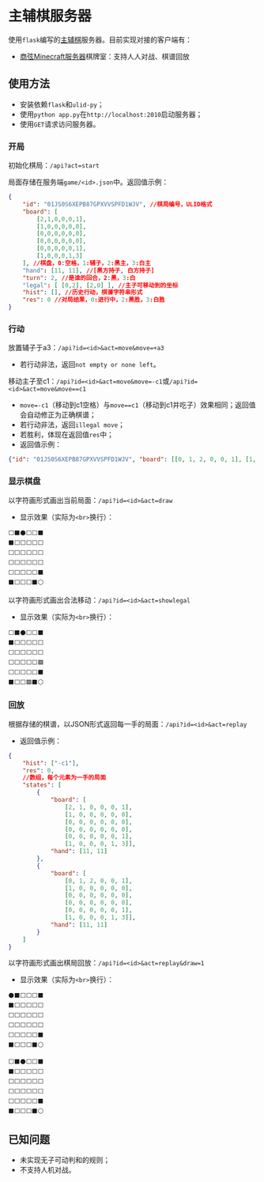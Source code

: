 # 主辅棋服务器

使用`flask`编写的[主辅棋](https://k.guc1010.top/tegojafo)服务器。目前实现对接的客户端有：
- [商弦Minecraft服务器](https://guc1010.top)棋牌室：支持人人对战、棋谱回放

## 使用方法

- 安装依赖`flask`和`ulid-py`；
- 使用`python app.py`在`http://localhost:2010`启动服务器；
- 使用`GET`请求访问服务器。

### 开局

初始化棋局：`/api?act=start`

局面存储在服务端`game/<id>.json`中。返回值示例：

```json
{
    "id": "01JS0S6XEPB87GPXVVSPFD1WJV", //棋局编号，ULID格式
    "board": [
        [2,1,0,0,0,1],
        [1,0,0,0,0,0],
        [0,0,0,0,0,0],
        [0,0,0,0,0,0],
        [0,0,0,0,0,1],
        [1,0,0,0,1,3]
    ], //棋盘，0:空格，1:辅子，2:黑主，3:白主
    "hand": [11, 11], //[黑方持子, 白方持子]
    "turn": 2, //是谁的回合，2:黑，3:白
    "legal": [ [0,2], [2,0] ], //主子可移动到的坐标
    "hist": [], //历史行动，棋谱字符串形式
    "res": 0 //对局结果，0:进行中，2:黑胜，3:白胜
}
```

### 行动

放置辅子于a3：`/api?id=<id>&act=move&move=+a3`

- 若行动非法，返回`not empty or none left`。

移动主子至c1：`/api?id=<id>&act=move&move=-c1`或`/api?id=<id>&act=move&move==c1`

- `move=-c1`（移动到c1空格）与`move==c1`（移动到c1并吃子）效果相同；返回值会自动修正为正确棋谱；
- 若行动非法，返回`illegal move`；
- 若胜利，体现在返回值`res`中；
- 返回值示例：

``` json
{"id": "01JS0S6XEPB87GPXVVSPFD1WJV", "board": [[0, 1, 2, 0, 0, 1], [1, 0, 0, 0, 0, 0], [0, 0, 0, 0, 0, 0], [0, 0, 0, 0, 0, 0], [0, 0, 0, 0, 0, 1], [1, 0, 0, 0, 1, 3]], "hand": [11, 11], "turn": 3, "legal": [[5, 3], [3, 5]], "hist": ["-c1"], "res": 0}
```

### 显示棋盘

以字符画形式画出当前局面：`/api?id=<id>&act=draw`

- 显示效果（实际为`<br>`换行）：

```
⬜⬛⚫⬜⬜⬛
⬛⬜⬜⬜⬜⬜
⬜⬜⬜⬜⬜⬜
⬜⬜⬜⬜⬜⬜
⬜⬜⬜⬜⬜⬛
⬛⬜⬜⬜⬛⚪
```

以字符画形式画出合法移动：`/api?id=<id>&act=showlegal`

- 显示效果（实际为`<br>`换行）：

```
⬜⬛⚫⬜⬜⬛
⬛⬜⬜⬜⬜⬜
⬜⬜⬜⬜⬜⬜
⬜⬜⬜⬜⬜🟩
⬜⬜⬜⬜⬜⬛
⬛⬜⬜🟩⬛⚪
```

### 回放

根据存储的棋谱，以JSON形式返回每一手的局面：`/api?id=<id>&act=replay`

- 返回值示例：

```json
{
    "hist": ["-c1"],
    "res": 0,
    //数组，每个元素为一手的局面
    "states": [
        {
            "board": [
                [2, 1, 0, 0, 0, 1],
                [1, 0, 0, 0, 0, 0],
                [0, 0, 0, 0, 0, 0],
                [0, 0, 0, 0, 0, 0],
                [0, 0, 0, 0, 0, 1],
                [1, 0, 0, 0, 1, 3]],
            "hand": [11, 11]
        },
        {
            "board": [
                [0, 1, 2, 0, 0, 1],
                [1, 0, 0, 0, 0, 0],
                [0, 0, 0, 0, 0, 0],
                [0, 0, 0, 0, 0, 0],
                [0, 0, 0, 0, 0, 1],
                [1, 0, 0, 0, 1, 3]],
            "hand": [11, 11]
        }
    ]
}
```

以字符画形式画出棋局回放：`/api?id=<id>&act=replay&draw=1`

- 显示效果（实际为`<br>`换行）：

```
⚫⬛⬜⬜⬜⬛
⬛⬜⬜⬜⬜⬜
⬜⬜⬜⬜⬜⬜
⬜⬜⬜⬜⬜⬜
⬜⬜⬜⬜⬜⬛
⬛⬜⬜⬜⬛⚪

⬜⬛⚫⬜⬜⬛
⬛⬜⬜⬜⬜⬜
⬜⬜⬜⬜⬜⬜
⬜⬜⬜⬜⬜⬜
⬜⬜⬜⬜⬜⬛
⬛⬜⬜⬜⬛⚪
```

## 已知问题

- 未实现无子可动判和的规则；
- 不支持人机对战。